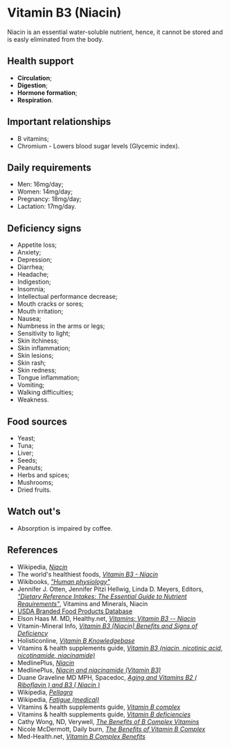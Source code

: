 # Vitamin B3 (Niacin)
Niacin is an essential water-soluble nutrient, hence, it cannot be stored and is easly eliminated from the body.

## Health support
- __Circulation__;
- __Digestion__;
- __Hormone formation__;
- __Respiration__.

## Important relationships
- B vitamins;
- Chromium - Lowers blood sugar levels (Glycemic index).

## Daily requirements
- Men: 16mg/day;
- Women: 14mg/day;
- Pregnancy: 18mg/day;
- Lactation: 17mg/day.

## Deficiency signs
- Appetite loss;
- Anxiety;
- Depression;
- Diarrhea;
- Headache;
- Indigestion;
- Insomnia;
- Intellectual performance decrease;
- Mouth cracks or sores;
- Mouth irritation;
- Nausea;
- Numbness in the arms or legs;
- Sensitivity to light;
- Skin itchiness;
- Skin inflammation;
- Skin lesions;
- Skin rash;
- Skin redness;
- Tongue inflammation;
- Vomiting;
- Walking difficulties;
- Weakness.

## Food sources
- Yeast;
- Tuna;
- Liver;
- Seeds;
- Peanuts;
- Herbs and spices;
- Mushrooms;
- Dried fruits.

## Watch out's
- Absorption is impaired by coffee.

## References
- Wikipedia, [_Niacin_](https://en.wikipedia.org/wiki/Niacin)
- The world's healthiest foods, [_Vitamin B3 - Niacin_](http://www.whfoods.com/genpage.php?tname=nutrient&dbid=83)
- Wikibooks, [_"Human physiology"_](https://en.Wikibooks.org/wiki/Human_Physiology/Nutrition#Vitamins)
- Jennifer J. Otten, Jennifer Pitzi Hellwig, Linda D. Meyers, Editors, [_"Dietary Reference Intakes: The Essential Guide to Nutrient Requirements"_](https://www.amazon.com/Dietary-Reference-Intakes-Essential-Requirements/dp/0309157420), Vitamins and Minerals, Niacin
- [USDA Branded Food Products Database](https://ndb.nal.usda.gov/ndb/nutrients/report/nutrientsfrm?max=1000&offset=0&totCount=0&nutrient1=406&nutrient2=&nutrient3=&subset=0&sort=c&measureby=g)
- Elson Haas M. MD, Healthy.net, [_Vitamins: Vitamin B3 -- Niacin_](http://www.healthy.net/Health/Article/Vitamin_B3_Niacin/2125/4)
- Vitamin-Mineral Info, [_Vitamin B3 (Niacin) Benefits and Signs of Deficiency_](http://www.vitamin-mineral-info.com/vitamin-b3-niacin-benefits-signs-of-deficiency.php)
- Holisticonline, [_Vitamin B Knowledgebase_](http://1stholistic.com/Nutrition/vkb/KB_Vit_B3.htm)
- Vitamins & health supplements guide, [_Vitamin B3 (niacin, nicotinic acid, nicotinamide, niacinamide)_](http://www.vitamins-supplements.org/vitamin-B3-niacin.php)
- MedlinePlus, [_Niacin_](https://medlineplus.gov/ency/article/002409.htm)
- MedlinePlus, [_Niacin and niacinamide (Vitamin B3)_](https://medlineplus.gov/druginfo/natural/924.html)
- Duane Graveline MD MPH, Spacedoc, [_Aging and Vitamins B2 ( Riboflavin ) and B3 ( Niacin )_](https://www.spacedoc.com/articles/vitamins-b2-b3-and-aging)
- Wikipedia, [_Pellagra_](https://en.wikipedia.org/wiki/Pellagra)
- Wikipedia, [_Fatigue (medical)_](https://en.wikipedia.org/wiki/Fatigue_(medical)#Mental_fatigue)
- Vitamins & health supplements guide, [_Vitamin B complex_](http://www.vitamins-supplements.org/vitamin-B.php)
- Vitamins & health supplements guide, [_Vitamin B deficiencies_](http://www.vitamins-supplements.org/vitamin-B-deficiency.php)
- Cathy Wong, ND, Verywell, [_The Benefits of B Complex Vitamins_](https://www.verywell.com/b-complex-vitamins-89411)
- Nicole McDermott, Daily burn, [_The Benefits of Vitamin B Complex_](http://dailyburn.com/life/health/benefits-vitamin-b-complex/)
- Med-Health.net, [_Vitamin B Complex Benefits_](http://www.med-health.net/B-Complex-Benefits.html)